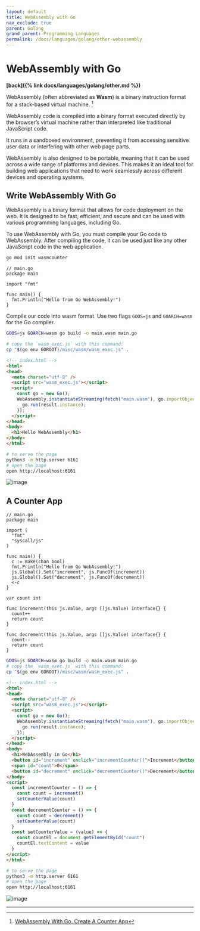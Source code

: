 ```yaml
---
layout: default
title: WebAssembly with Go
nav_exclude: true
parent: Golang
grand_parent: Programming Languages
permalink: /docs/languages/golang/other-webassembly
---
```


# WebAssembly with Go
__[back]({% link docs/languages/golang/other.md %})__
<br/>

WebAssembly (often abbreviated as __Wasm__) is a binary instruction format for a stack-based virtual machine. [^1]

WebAssembly code is compiled into a binary format executed directly by the browser’s virtual machine rather than interpreted like traditional JavaScript code.

It runs in a sandboxed environment, preventing it from accessing sensitive user data or interfering with other web page parts.

WebAssembly is also designed to be portable, meaning that it can be used across a wide range of platforms and devices. This makes it an ideal tool for building web applications that need to work seamlessly across different devices and operating systems.

## Write WebAssembly With Go

WebAssembly is a binary format that allows for code deployment on the web. It is designed to be fast, efficient, and secure and can be used with various programming languages, including Go.

To use WebAssembly with Go, you must compile your Go code to WebAssembly. After compiling the code, it can be used just like any other JavaScript code in the web application.

```sh
go mod init wasmcounter
```

```golang
// main.go
package main

import "fmt"

func main() {
  fmt.Println("Hello from Go WebAssembly!")
}
```

Compile our code into wasm format. Use two flags `GOOS=js` and `GOARCH=wasm` for the Go compiler.

```sh
GOOS=js GOARCH=wasm go build -o main.wasm main.go

# copy the `wasm_exec.js` with this command:
cp "$(go env GOROOT)/misc/wasm/wasm_exec.js" .
```

```html
<!-- index.html -->
<html>
<head>
  <meta charset="utf-8" />
  <script src="wasm_exec.js"></script>
  <script>
    const go = new Go();
    WebAssembly.instantiateStreaming(fetch("main.wasm"), go.importObject).then((result) => {
      go.run(result.instance);
    });
  </script>
</head>
<body>
  <h1>Hello WebAssembly</h1>
</body>
</html>
```

```sh
# to serve the page
python3 -m http.server 6161
# open the page
open http://localhost:6161
```

![image](https://user-images.githubusercontent.com/1886786/232261981-31b1d546-d518-485f-b85c-53a9b9f9fd5d.png)


## A Counter App

```golang
// main.go
package main

import (
  "fmt"
  "syscall/js"
)

func main() {
  c := make(chan bool)
  fmt.Println("Hello from Go WebAssembly!")
  js.Global().Set("increment", js.FuncOf(increment))
  js.Global().Set("decrement", js.FuncOf(decrement))
  <-c
}

var count int

func increment(this js.Value, args []js.Value) interface{} {
  count++
  return count
}

func decrement(this js.Value, args []js.Value) interface{} {
  count--
  return count
}
```

```sh
GOOS=js GOARCH=wasm go build -o main.wasm main.go
# copy the `wasm_exec.js` with this command:
cp "$(go env GOROOT)/misc/wasm/wasm_exec.js" .
```

```html
<!-- index.html -->
<html>
<head>
  <meta charset="utf-8" />
  <script src="wasm_exec.js"></script>
  <script>
    const go = new Go();
    WebAssembly.instantiateStreaming(fetch("main.wasm"), go.importObject).then((result) => {
      go.run(result.instance);
    });
  </script>
</head>
<body>
  <h1>WebAssembly in Go</h1>
  <button id="increment" onclick="incrementCounter()">Increment</button>
  <span id="count">0</span>
  <button id="decrement" onclick="decrementCounter()">Decrement</button>
</body>
<script>
  const incrementCounter = () => {
    const count = increment()
    setCounterValue(count)
  }
  const decrementCounter = () => {
    const count = decrement()
    setCounterValue(count)
  }
  const setCounterValue = (value) => {
    const countEl = document.getElementById("count")
    countEl.textContent = value
  }
</script>
</html>
```

```sh
# to serve the page
python3 -m http.server 6161
# open the page
open http://localhost:6161
```

![image](https://user-images.githubusercontent.com/1886786/232261995-ee8d0815-776e-45a4-a972-868affb8d44e.png)


----

[^1]: [WebAssembly With Go, Create A Counter App](https://betterprogramming.pub/webassembly-with-go-create-a-counter-app-2bbe69d91845)
